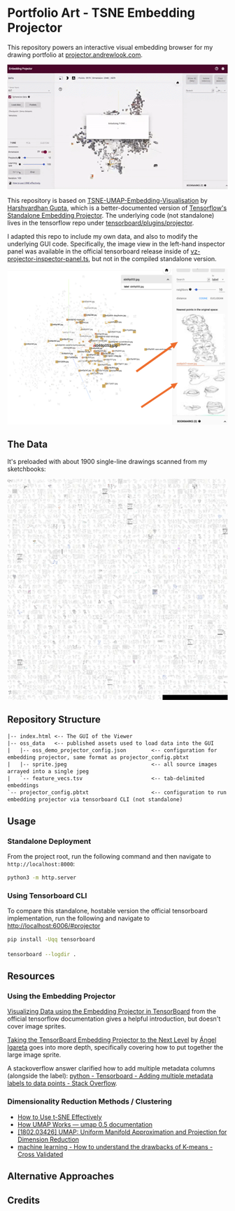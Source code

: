 # Portfolio Art - TSNE Embedding Projector

This repository powers an interactive visual embedding browser for my drawing portfolio at [projector.andrewlook.com](http://projector.andrewlook.com).

<p align="center">
  <img src="https://github.com/andrewlook/portfolio_tsne_projector/blob/master/static/demo.gif?raw=true" alt="Visualising Example"/>
</p>

This repository is based on [TSNE-UMAP-Embedding-Visualisation](https://github.com/harveyslash/TSNE-UMAP-Embedding-Visualisation) by [Harshvardhan Gupta](https://github.com/harveyslash), which is a better-documented version of [Tensorflow's Standalone Embedding Projector](https://github.com/tensorflow/embedding-projector-standalone). The underlying code (not standalone) lives in the tensorflow repo under [tensorboard/plugins/projector](https://github.com/tensorflow/tensorboard/tree/master/tensorboard/plugins/projector).

I adapted this repo to include my own data, and also to modify the underlying GUI code. Specifically, the image view in the left-hand inspector panel was available in the official tensorboard release inside of [vz-projector-inspector-panel.ts](https://github.com/tensorflow/tensorboard/blob/master/tensorboard/plugins/projector/vz_projector/vz-projector-inspector-panel.ts#L287), but not in the compiled standalone version.

![inspector panel with image sprites](./static/inspector-panel.png)

## The Data

It's preloaded with about 1900 single-line drawings scanned from my sketchbooks:

![sprite](./oss_data/sprite.jpeg)

## Repository Structure

```
|-- index.html <-- The GUI of the Viewer
|-- oss_data   <-- published assets used to load data into the GUI
|   |-- oss_demo_projector_config.json        <-- configuration for embedding projector, same format as projector_config.pbtxt
|   |-- sprite.jpeg                           <-- all source images arrayed into a single jpeg
|   `-- feature_vecs.tsv                      <-- tab-delimited embeddings
`-- projector_config.pbtxt                    <-- configuration to run embedding projector via tensorboard CLI (not standalone)
```

## Usage

### Standalone Deployment

From the project root, run the following command and then navigate to `http://localhost:8000`:

```sh
python3 -m http.server
```

### Using Tensorboard CLI

To compare this standalone, hostable version the official tensorboard implementation, run the following and navigate to <http://localhost:6006/#projector>

```sh
pip install -Uqq tensorboard

tensorboard --logdir .
```

## Resources

### Using the Embedding Projector

[Visualizing Data using the Embedding Projector in TensorBoard](https://www.tensorflow.org/tensorboard/tensorboard_projector_plugin) from the official tensorflow documentation gives a helpful introduction, but doesn't cover image sprites.

[Taking the TensorBoard Embedding Projector to the Next Level](https://towardsdatascience.com/taking-the-tensorboard-embedding-projector-to-the-next-level-bde53deb6bb7) by [Ángel Igareta](https://github.com/angeligareta) goes into more depth, specifically covering how to put together the large image sprite.

A stackoverflow answer clarified how to add multiple metadata columns (alongside the label): [python - Tensorboard - Adding multiple metadata labels to data points - Stack Overflow](https://stackoverflow.com/questions/49779136/tensorboard-adding-multiple-metadata-labels-to-data-points).

### Dimensionality Reduction Methods / Clustering

- [How to Use t-SNE Effectively](https://distill.pub/2016/misread-tsne/)
- [How UMAP Works — umap 0.5 documentation](https://umap-learn.readthedocs.io/en/latest/how_umap_works.html)
- [[1802.03426] UMAP: Uniform Manifold Approximation and Projection for Dimension Reduction](https://arxiv.org/abs/1802.03426)
- [machine learning - How to understand the drawbacks of K-means - Cross Validated](https://stats.stackexchange.com/questions/133656/how-to-understand-the-drawbacks-of-k-means)

## Alternative Approaches

## Credits
